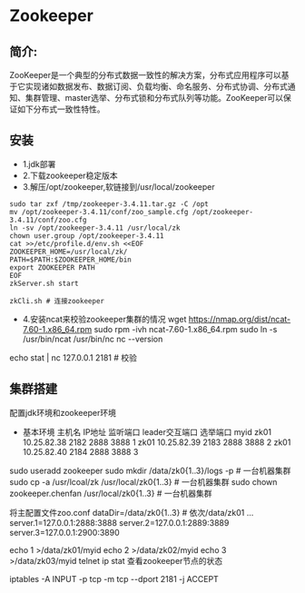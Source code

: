 # Zookeeper

## 简介:
ZooKeeper是一个典型的分布式数据一致性的解决方案，分布式应用程序可以基于它实现诸如数据发布、数据订阅、负载均衡、命名服务、分布式协调、分布式通知、集群管理、master选举、分布式锁和分布式队列等功能。ZooKeeper可以保证如下分布式一致性特性。


## 安装
- 1.jdk部署
- 2.下载zookeeper稳定版本
- 3.解压/opt/zookeeper,软链接到/usr/local/zookeeper
```
sudo tar zxf /tmp/zookeeper-3.4.11.tar.gz -C /opt
mv /opt/zookeeper-3.4.11/conf/zoo_sample.cfg /opt/zookeeper-3.4.11/conf/zoo.cfg
ln -sv /opt/zookeeper-3.4.11 /usr/local/zk
chown user.group /opt/zookeeper-3.4.11
cat >>/etc/profile.d/env.sh <<EOF
ZOOKEEPER_HOME=/usr/local/zk/
PATH=$PATH:$ZOOKEEPER_HOME/bin
export ZOOKEEPER PATH
EOF
zkServer.sh start
```

```
zkCli.sh # 连接zookeeper
```

- 4.安装ncat来校验zookeeper集群的情况
  wget https://nmap.org/dist/ncat-7.60-1.x86_64.rpm
  sudo rpm -ivh ncat-7.60-1.x86_64.rpm
  sudo ln -s /usr/bin/ncat /usr/bin/nc
  nc --version

echo stat | nc 127.0.0.1 2181 # 校验
## 集群搭建

配置jdk环境和zookeeper环境

- 基本环境
  主机名 IP地址 监听端口 leader交互端口 选举端口 myid
  zk01 10.25.82.38 2182 2888 3888 1
  zk01 10.25.82.39 2183 2888 3888 2
  zk01 10.25.82.40 2184 2888 3888 3

sudo useradd zookeeper
sudo mkdir /data/zk0{1..3}/logs -p # 一台机器集群
sudo cp -a /usr/lcoal/zk /usr/local/zk0{1..3} # 一台机器集群
sudo chown zookeeper.chenfan /usr/local/zk0{1..3} # 一台机器集群

将主配置文件zoo.conf
dataDir=/data/zk0{1..3}  # 依次/data/zk01 ...
server.1=127.0.0.1:2888:3888
server.2=127.0.0.1:2889:3889
server.3=127.0.0.1:2900:3890

echo 1 >/data/zk01/myid
echo 2 >/data/zk02/myid
echo 3 >/data/zk03/myid
telnet ip
stat 查看zookeeper节点的状态


iptables -A INPUT -p tcp -m tcp --dport 2181 -j ACCEPT